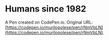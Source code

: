 # Humans since 1982

A Pen created on CodePen.io. Original URL: [https://codepen.io/murilopolese/pen/rNmVbLN](https://codepen.io/murilopolese/pen/rNmVbLN).

